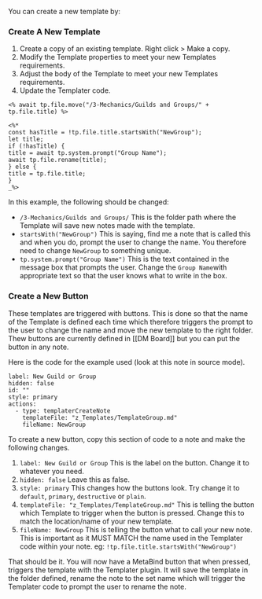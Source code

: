 You can create a new template by:

### Create A New Template
1. Create a copy of an existing template. Right click > Make a copy. 
2. Modify the Template properties to meet your new Templates requirements. 
3. Adjust the body of the Template to meet your new Templates requirements. 
4. Update the Templater code. 

```
<% await tp.file.move("/3-Mechanics/Guilds and Groups/" + tp.file.title) %>

<%*  
const hasTitle = !tp.file.title.startsWith("NewGroup");  
let title;  
if (!hasTitle) {  
title = await tp.system.prompt("Group Name");  
await tp.file.rename(title);  
} else {  
title = tp.file.title;  
}  
_%>
```

In this example, the following should be changed:

- `/3-Mechanics/Guilds and Groups/` This is the folder path where the Template will save new notes made with the template. 
- `startsWith("NewGroup")` This is saying, find me a note that is called this and when you do, prompt the user to change the name. You therefore need to change `NewGroup` to something unique. 
- `tp.system.prompt("Group Name")` This is the text contained in the message box that prompts the user. Change the `Group Name`with appropriate text so that the user knows what to write in the box. 

### Create a New Button

These templates are triggered with buttons. This is done so that the name of the Template is defined each time which therefore triggers the prompt to the user to change the name and move the new template to the right folder. Thew buttons are currently defined in [[DM Board]] but you can put the button in any note. 

Here is the code for the example used (look at this note in source mode). 

```meta-bind-button
label: New Guild or Group
hidden: false
id: ""
style: primary
actions:
  - type: templaterCreateNote
    templateFile: "z_Templates/TemplateGroup.md"
    fileName: NewGroup
```

To create a new button, copy this section of code to a note and make the following changes. 

1. `label: New Guild or Group` This is the label on the button. Change it to whatever you need. 
2. `hidden: false` Leave this as false. 
3. `style: primary` This changes how the buttons look. Try change it to `default`, `primary`, `destructive` or `plain`. 
4. `templateFile: "z_Templates/TemplateGroup.md"` This is telling the button which Template to trigger when the button is pressed. Change this to match the location/name of your new template. 
5. `fileName: NewGroup` This is telling the button what to call your new note. This is important as it MUST MATCH the name used in the Templater code within your note. eg: `!tp.file.title.startsWith("NewGroup")`

That should be it. You will now have a MetaBind button that when pressed, triggers the template with the Templater plugin. It will save the template in the folder defined, rename the note to the set name which will trigger the Templater code to prompt the user to rename the note. 
